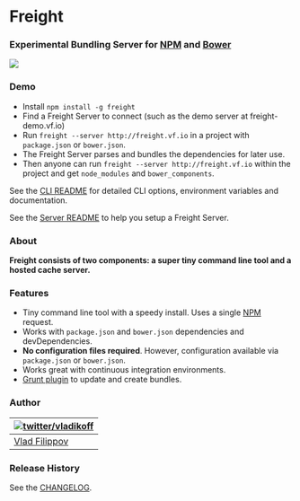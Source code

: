 # Freight
### Experimental Bundling Server for [NPM](https://www.npmjs.org/) and [Bower](http://bower.io/) 

![](http://v14d.com/freight/demo.gif)

### Demo

* Install `npm install -g freight` 
* Find a Freight Server to connect (such as the demo server at freight-demo.vf.io) 
* Run `freight --server http://freight.vf.io` in a project with `package.json` or `bower.json`.
* The Freight Server parses and bundles the dependencies for later use.
* Then anyone can run `freight --server http://freight.vf.io` within the project and get `node_modules` and `bower_components`.

See the [CLI README](/docs/readme.md) for detailed CLI options, environment variables and documentation.

See the [Server README](/freight-server/README.md) to help you setup a Freight Server.

### About

__Freight consists of two components: a super tiny command line tool and a hosted cache server.__


### Features

* Tiny command line tool with a speedy install. Uses a single [NPM](https://www.npmjs.org/) request.
* Works with `package.json` and `bower.json` dependencies and devDependencies.
* **No configuration files required**. However, configuration available via `package.json` or `bower.json`.
* Works great with continuous integration environments.
* [Grunt plugin](http://github.com/vladikoff/grunt-freight) to update and create bundles.

### Author

| [![twitter/vladikoff](https://avatars3.githubusercontent.com/u/128755?s=70)](https://twitter.com/vladikoff "Follow @vladikoff on Twitter") |
|---|
| [Vlad Filippov](http://vf.io/) |


### Release History
See the [CHANGELOG](CHANGELOG).
